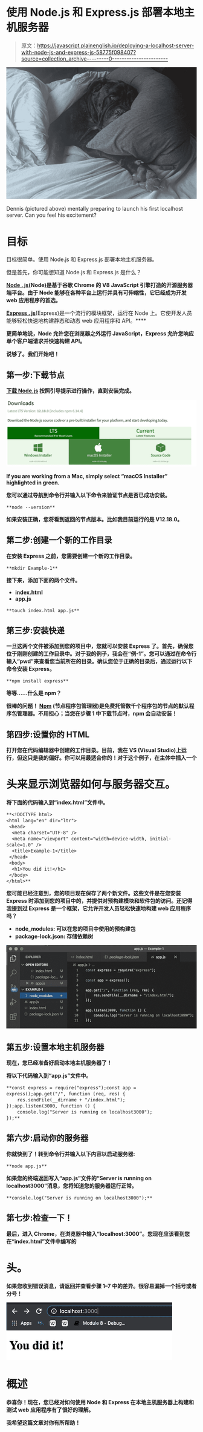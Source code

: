 # 使用 Node.js 和 Express.js 部署本地主机服务器

> 原文：<https://javascript.plainenglish.io/deploying-a-localhost-server-with-node-js-and-express-js-58775f098407?source=collection_archive---------0----------------------->

![](img/76107172179b31f37790abc22798795c.png)

Dennis (pictured above) mentally preparing to launch his first localhost server. Can you feel his excitement?

# 目标

目标很简单。使用 Node.js 和 Express.js 部署本地主机服务器。

但是首先，你可能想知道 Node.js 和 Express.js 是什么？

[**Node . js**](https://nodejs.org/en/about/)**(Node)是基于谷歌 Chrome 的 V8 JavaScript 引擎打造的开源服务器端平台。由于 Node 能够在各种平台上运行并具有可伸缩性，它已经成为开发 web 应用程序的首选。**

**[**Express . js**](https://expressjs.com/)**(Express)是一个流行的模块框架，运行在 Node 上。它使开发人员能够轻松快速地构建静态和动态 web 应用程序和 API。****

****更简单地说，Node 允许您在浏览器之外运行 JavaScript，Express 允许您响应单个客户端请求并快速构建 API。****

****说够了。我们开始吧！****

## ******第一步:下载节点******

****[**下载 Node.js**](https://nodejs.org/en/download/) 按照引导提示进行操作，直到安装完成。****

****![](img/2e2c81f9c835a71b6cbbc4ed06d0da23.png)****

****If you are working from a Mac, simply select “macOS Installer” highlighted in green.****

****您可以通过导航到命令行并输入以下命令来验证节点是否已成功安装。****

```
**node --version**
```

****如果安装正确，您将看到返回的节点版本。比如我目前运行的是 V12.18.0。****

## ******第二步:创建一个新的工作目录******

****在安装 Express 之前，您需要创建一个新的工作目录。****

```
**mkdir Example-1**
```

****接下来，添加下面的两个文件。****

*   ****index.html****
*   ****app.js****

```
**touch index.html app.js**
```

## ****第三步:安装快递****

****一旦这两个文件被添加到您的项目中，您就可以安装 Express 了。首先，确保您位于刚刚创建的工作目录中。对于我的例子，我会在“例-1”。您可以通过在命令行输入“pwd”来查看您当前所在的目录。确认您位于正确的目录后，通过运行以下命令安装 Express。****

```
**npm install express**
```

****等等……什么是 npm？****

****很棒的问题！ [Npm](https://www.w3schools.com/whatis/whatis_npm.asp) (节点程序包管理器)是免费托管数千个程序包的节点的默认程序包管理器。不用担心；当您在步骤 1 中下载节点时，npm 会自动安装！****

## ****第四步:设置你的 HTML****

****打开您在代码编辑器中创建的工作目录。目前，我在 VS (Visual Studio)上运行，但这只是我的偏好。你可以用最适合你的！对于这个例子，在主体中插入一个****

# ****头来显示浏览器如何与服务器交互。****

****将下面的代码输入到“index.html”文件中。****

```
**<!DOCTYPE html>
<html lang="en" dir="ltr">
 <head>
  <meta charset="UTF-8" />
  <meta name="viewport" content="width=device-width, initial-scale=1.0" />
  <title>Example-1</title>
 </head>
 <body>
  <h1>You did it!</h1>
 </body>
</html>**
```

****您可能已经注意到，您的项目现在保存了两个新文件。这些文件是在您安装 Express 时添加到您的项目中的，并提供对预构建模块和软件包的访问。还记得我提到过 Express 是一个框架，它允许开发人员轻松快速地构建 web 应用程序吗？****

*   ******node_modules:** 可以在您的项目中使用的预构建包****
*   ******package-lock.json:** 存储依赖树****

****![](img/ee2fe93b1d8d749c936d0fcbc5a427c8.png)****

## ******第五步:设置本地主机服务器******

****现在，您已经准备好启动本地主机服务器了！****

****将以下代码输入到“app.js”文件中。****

```
**const express = require("express");const app = express();app.get("/", function (req, res) {
    res.sendFile(__dirname + "/index.html");
});app.listen(3000, function () {
    console.log("Server is running on localhost3000");
});**
```

## ******第六步:启动你的服务器******

****你就快到了！转到命令行并输入以下内容以启动服务器:****

```
**node app.js**
```

****如果您的终端返回写入“app.js”文件的“Server is running on localhost3000”消息，您将知道您的服务器运行正常。****

```
**console.log("Server is running on localhost3000");**
```

## ******第七步:检查一下！******

****最后，进入 Chrome，在浏览器中输入“localhost:3000”。您现在应该看到您在“index.html”文件中编写的****

# ****头。****

****如果您收到错误消息，请返回并查看步骤 1–7 中的差异。很容易漏掉一个括号或者分号！****

****![](img/d0ddb1c8e1eb2b4e7610cf2b8c47d5f1.png)****

# ****概述****

****恭喜你！现在，您已经对如何使用 Node 和 Express 在本地主机服务器上构建和测试 web 应用程序有了很好的理解。****

****我希望这篇文章对你有所帮助！****